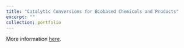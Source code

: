 ```yaml
---
title: "Catalytic Conversions for Biobased Chemicals and Products"
excerpt: ""
collection: portfolio
---
```


More information [here](https://www.edx.org/learn/chemistry/wageningen-university-research-catalytic-conversions-for-biobased-chemicals-and-products "EdX").

